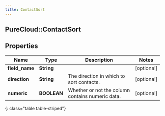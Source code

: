 ```yaml
---
title: ContactSort
---
```

## PureCloud::ContactSort

## Properties

|Name | Type | Description | Notes|
|------------ | ------------- | ------------- | -------------|
| **field_name** | **String** |  | [optional] |
| **direction** | **String** | The direction in which to sort contacts. | [optional] |
| **numeric** | **BOOLEAN** | Whether or not the column contains numeric data. | [optional] |
{: class="table table-striped"}


